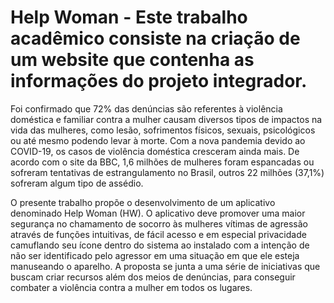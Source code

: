 # Help Woman - Este trabalho acadêmico consiste na criação de um website que contenha as informações do projeto integrador. 

Foi confirmado que 72% das denúncias são referentes à violência doméstica e familiar contra a mulher causam diversos tipos de impactos na vida das mulheres, como lesão, sofrimentos físicos, sexuais, psicológicos ou até mesmo podendo levar à morte. Com a nova pandemia devido ao COVID-19, os casos de violência doméstica cresceram ainda mais. De acordo com o site da BBC, 1,6 milhões de mulheres foram espancadas ou sofreram tentativas de estrangulamento no Brasil, outros 22 milhões (37,1%) sofreram algum tipo de assédio.

O presente trabalho propõe o desenvolvimento de um aplicativo denominado Help Woman (HW). O aplicativo deve promover uma maior segurança no chamamento de socorro às mulheres vítimas de agressão através de funções intuitivas, de fácil acesso e em especial privacidade camuflando seu ícone dentro do sistema ao instalado com a intenção de não ser identificado pelo agressor em uma situação em que ele esteja manuseando o aparelho. A proposta se junta a uma série de iniciativas que buscam criar recursos além dos meios de denúncias, para conseguir combater a violência contra a mulher em todos os lugares.
